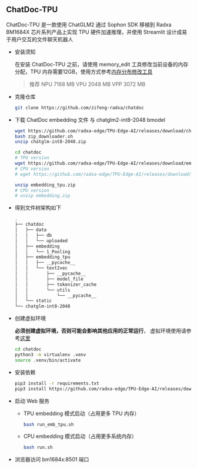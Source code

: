 ## ChatDoc-TPU 

ChatDoc-TPU 是一款使用 ChatGLM2 通过 Sophon SDK 移植到 Radxa BM1684X 芯片系列产品上实现 TPU 硬件加速推理，并使用 Streamlit 设计成易于用户交互的文件聊天机器人

- 安装须知
    
    在安装 ChatDoc-TPU 之前，请使用 memory_edit 工具修改当前设备的内存分配，TPU 内存需要12GB，使用方式参考[内存分布修改工具](内存分布修改工具.md)
    > 推荐 NPU 7168 MB	VPU 2048 MB	VPP 3072 MB 

- 克隆仓库
    ```bash
    git clone https://github.com/zifeng-radxa/chatdoc
    ```

- 下载 ChatDoc embedding 文件 与 chatglm2-int8-2048 bmodel

    ```bash
    wget https://github.com/radxa-edge/TPU-Edge-AI/releases/download/chatglm-int8-2048/zip_downloader.sh
    bash zip_downloader.sh
    unzip chatglm-int8-2048.zip
    ```

    ```bash
    cd chatdoc
    # TPU version
    wget https://github.com/radxa-edge/TPU-Edge-AI/releases/download/embedding/embedding_tpu.zip
    # CPU version 
    # wget https://github.com/radxa-edge/TPU-Edge-AI/releases/download/embedding/embedding.zip
    
    unzip embedding_tpu.zip
    # CPU version
    # unzip embedding.zip
    ```

- 得到文件树架构如下

    ```bash
    .
    ├── chatdoc
    │   ├── data
    │   │   ├── db
    │   │   └── uploaded
    │   ├── embedding
    │   │   └── 1_Pooling
    │   ├── embedding_tpu
    │   │   ├── __pycache__
    │   │   └── text2vec
    │   │       ├── __pycache__
    │   │       ├── model_file
    │   │       ├── tokenizer_cache
    │   │       └── utils
    │   │           └── __pycache__
    │   └── static
    └── chatglm-int8-2048
    
    ```

- 创建虚拟环境

    **必须创建虚拟环境，否则可能会影响其他应用的正常运行**， 虚拟环境使用请参考[这里](虚拟环境使用.md)

    ```bash
    cd chatdoc
    python3 -m virtualenv .venv
    source .venv/bin/activate
    ```

- 安装依赖

    ```bash
    pip3 install -r requirements.txt 
    pip3 install https://github.com/radxa-edge/TPU-Edge-AI/releases/download/v0.1.0/tpu_perf-1.2.31-py3-none-manylinux2014_aarch64.whl
    ```

- 启动 Web 服务

  - TPU embedding 模式启动（占用更多 TPU 内存）
    ```bash
    bash run_emb_tpu.sh
    ```

  - CPU embedding 模式启动（占用更多系统内存）
    ```bash
    bash run.sh
    ```

- 浏览器访问 bm1684x:8501 端口
